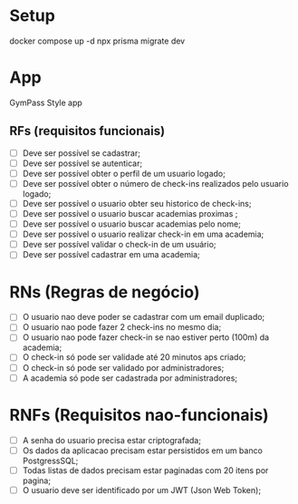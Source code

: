 # Setup

docker compose up -d
npx prisma migrate dev

# App

GymPass Style app

## RFs (requisitos funcionais)

- [ ] Deve ser possível se cadastrar;
- [ ] Deve ser possível se autenticar;
- [ ] Deve ser possível obter o perfil de um usuario logado;
- [ ] Deve ser possível obter o número de check-ins realizados pelo usuario logado;
- [ ] Deve ser possível o usuario obter seu historico de check-ins;
- [ ] Deve ser possível o usuario buscar academias proximas ;
- [ ] Deve ser possível o usuario buscar academias pelo nome;
- [ ] Deve ser possível o usuario realizar check-in em uma academia;
- [ ] Deve ser possível validar o check-in de um usuário;
- [ ] Deve ser possível cadastrar em uma academia;

# RNs (Regras de negócio)

- [ ] O usuario nao deve poder se cadastrar com um email duplicado;
- [ ] O usuario nao pode fazer 2 check-ins no mesmo dia;
- [ ] O usuario nao pode fazer check-in se nao estiver perto (100m) da academia;
- [ ] O check-in só pode ser validade até 20 minutos aps criado;
- [ ] O check-in só pode ser validado por administradores;
- [ ] A academia só pode ser cadastrada por administradores;

# RNFs (Requisitos nao-funcionais)

- [ ] A senha do usuario precisa estar criptografada;
- [ ] Os dados da aplicacao precisam estar persistidos em um banco PostgressSQL;
- [ ] Todas listas de dados precisam estar paginadas com 20 itens por pagina;
- [ ] O usuario deve ser identificado por um JWT (Json Web Token);

